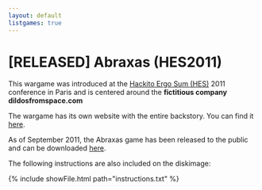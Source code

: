 ```yaml
---
layout: default
listgames: true
---
```

[RELEASED] Abraxas (HES2011)
============================

This wargame was introduced at the [Hackito Ergo Sum (HES)][HES] 2011 conference in Paris and is centered around
the **fictitious company dildosfromspace.com**

The wargame has its own website with the entire backstory. You can find it [here][backstory].

As of September 2011, the Abraxas game has been released to the public and can be downloaded [here][DownloadAbraxas].

The following instructions are also included on the diskimage:

{% include showFile.html path="instructions.txt" %}

[HES]: http://hackitoergosum.org/
[DownloadAbraxas]: http://images.overthewire.org/Abraxas%20-%20OverTheWire%20Wargame.ova
[backstory]: http://agent7a69.blogspot.com
